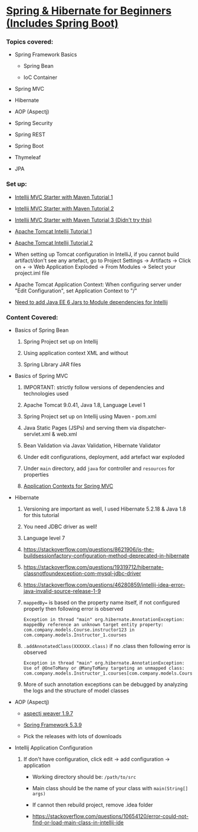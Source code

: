 # [Spring & Hibernate for Beginners (Includes Spring Boot)](https://www.udemy.com/course/spring-hibernate-tutorial/)

### Topics covered:

- Spring Framework Basics

  - Spring Bean

  - IoC Container

- Spring MVC

- Hibernate

- AOP (Aspectj)

- Spring Security

- Spring REST

- Spring Boot

- Thymeleaf

- JPA

### Set up:

- [Intellij MVC Starter with Maven Tutorial 1](https://medium.com/@yuntianhe/create-a-web-project-with-maven-spring-mvc-b859503f74d7)

- [Intellij MVC Starter with Maven Tutorial 2](https://medium.com/panchalprogrammingacademy/create-a-spring-mvc-project-with-maven-and-intellij-idea-community-edition-1d31b3efe078)

- [Intellij MVC Starter with Maven Tutorial 3 (Didn't try this)](https://javapointers.com/spring/spring-mvc/create-spring-mvc-project-using-maven/)

- [Apache Tomcat Intellij Tutorial 1](https://iamsaurabh.wordpress.com/2017/02/11/configure-a-spring-mvc-project-with-intellij-idea/)

- [Apache Tomcat Intellij Tutorial 2](https://www.programmersought.com/article/9379189381/)

- When setting up Tomcat configuration in IntelliJ, if you cannot build artifact/don't see any artefact, go to Project Settings -> Artifacts -> Click on + -> Web Application Exploded -> From Modules -> Select your project.iml file

- Apache Tomcat Application Context: When configuring server under "Edit Configuration", set Application Context to "/"

- [Need to add Java EE 6 Jars to Module dependencies for Intellij](https://intellij-support.jetbrains.com/hc/en-us/community/posts/360003369340-Add-Java-EE-6-Jars-to-Module-Dependencies)

### Content Covered:

- Basics of Spring Bean

  1. Spring Project set up on Intellij
  
  2. Using application context XML and without
  
  3. Spring Library JAR files

- Basics of Spring MVC

  1. IMPORTANT: strictly follow versions of dependencies and technologies used
  
  2. Apache Tomcat 9.0.41, Java 1.8, Language Level 1
  
  3. Spring Project set up on Intellij using Maven - pom.xml
  
  4. Java Static Pages (JSPs) and serving them via dispatcher-servlet.xml & web.xml
  
  5. Bean Validation via Javax Validation, Hibernate Validator
  
  6. Under edit configurations, deployment, add artefact war exploded
  
  7. Under `main` directory, add `java` for controller and `resources` for properties
  
  8. [Application Contexts for Spring MVC](https://www.baeldung.com/spring-web-contexts)
  
- Hibernate

  1. Versioning are important as well, I used Hibernate 5.2.18 & Java 1.8 for this tutorial
  
  2. You need JDBC driver as well!
  
  3. Language level 7
  
  4. https://stackoverflow.com/questions/8621906/is-the-buildsessionfactory-configuration-method-deprecated-in-hibernate
  
  5. https://stackoverflow.com/questions/19319712/hibernate-classnotfoundexception-com-mysql-jdbc-driver
  
  6. https://stackoverflow.com/questions/46280859/intellij-idea-error-java-invalid-source-release-1-9
  
  7. `mappedBy=`  is based on the property name itself, if not configured properly then following error is observed
  
     ```
     Exception in thread "main" org.hibernate.AnnotationException: mappedBy reference an unknown target entity property: com.company.models.Course.instructor123 in com.company.models.Instructor_1.courses
     ```
  
  8. `.addAnnotatedClass(XXXXXX.class)`  if no .class then following error is observed
  
     ```
     Exception in thread "main" org.hibernate.AnnotationException: Use of @OneToMany or @ManyToMany targeting an unmapped class: com.company.models.Instructor_1.courses[com.company.models.Course]
     ```
  
  9. More of such annotation exceptions can be debugged by analyzing the logs and the structure of model classes
  
- AOP (Aspectj)

  - [aspectj weaver 1.9.7](https://mvnrepository.com/artifact/org.aspectj/aspectjweaver/1.9.7)
  
  - [Spring Framework 5.3.9](https://repo.spring.io/ui/native/release/org/springframework/spring/)
  
  - Pick the releases with lots of downloads

- Intellij Application Configuration

  1. If don't have configuration, click edit -> add configuration -> application 
     
     - Working directory should be: `/path/to/src`
     
     - Main class should be the name of your class with `main(String[] args)`
     
     - If cannot then rebuild project, remove .idea folder
     
     - https://stackoverflow.com/questions/10654120/error-could-not-find-or-load-main-class-in-intellij-ide
